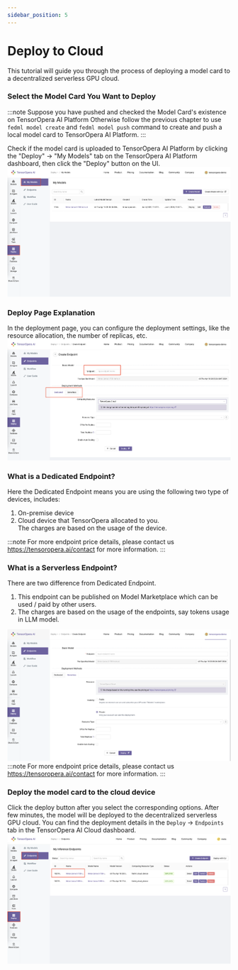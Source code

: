 ```yaml
---
sidebar_position: 5
---
```


# Deploy to Cloud

This tutorial will guide you through the process of deploying a model card to a decentralized serverless GPU cloud.

###  Select the Model Card You Want to Deploy
:::note
Suppose you have pushed and checked the Model Card's existence on TensorOpera AI Platform
Otherwise follow the previous chapter to use `fedml model create` and `fedml model push` command to create and push a local model card to TensorOpera AI Platform.
:::

Check if the model card is uploaded to TensorOpera AI Platform by clicking the "Deploy" -> "My Models" tab on the TensorOpera AI Platform dashboard, then click the "Deploy" button on the UI. 
![CheckModelCard.png](pics%2FCheckModelCard.png)

### Deploy Page Explanation

In the deployment page, you can configure the deployment settings, like the resource allocation, the number of replicas, etc.
![OverviewDeployPage.png](pics%2Fpage1%2FOverviewDeployPage.png)

### What is a Dedicated Endpoint?
Here the Dedicated Endpoint means you are using the following two type of devices, includes:
1. On-premise device 
2. Cloud device that TensorOpera allocated to you.  
The charges are based on the usage of the device.

:::note
For more endpoint price details, please contact us https://tensoropera.ai/contact for more information.
:::


### What is a Serverless Endpoint?
There are two difference from Dedicated Endpoint. 
1. This endpoint can be published on Model Marketplace which can be used / paid by other users. 
2. The charges are based on the usage of the endpoints, say tokens usage in LLM model.

![ServerlessPage.png](pics%2FServerlessPage.png)
:::note
For more endpoint price details, please contact us https://tensoropera.ai/contact for more information.
:::

### Deploy the model card to the cloud device
Click the deploy button after you select the corresponding options. After few minutes, the model will be deployed to the decentralized serverless GPU cloud. You can find the deployment details in the `Deploy` -> `Endpoints` tab in the TensorOpera AI Cloud dashboard.
![DeployFinished.png](pics%2Fpage1%2FDeployFinished.png)
